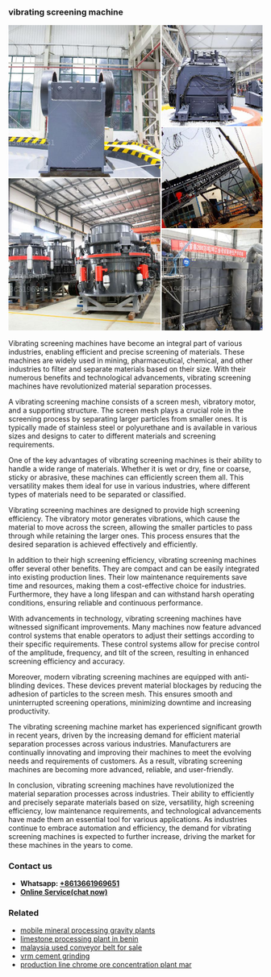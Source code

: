 <h3>vibrating screening machine</h3><img src='1704791162.jpg' alt=''><p>Vibrating screening machines have become an integral part of various industries, enabling efficient and precise screening of materials. These machines are widely used in mining, pharmaceutical, chemical, and other industries to filter and separate materials based on their size. With their numerous benefits and technological advancements, vibrating screening machines have revolutionized material separation processes.</p><p>A vibrating screening machine consists of a screen mesh, vibratory motor, and a supporting structure. The screen mesh plays a crucial role in the screening process by separating larger particles from smaller ones. It is typically made of stainless steel or polyurethane and is available in various sizes and designs to cater to different materials and screening requirements.</p><p>One of the key advantages of vibrating screening machines is their ability to handle a wide range of materials. Whether it is wet or dry, fine or coarse, sticky or abrasive, these machines can efficiently screen them all. This versatility makes them ideal for use in various industries, where different types of materials need to be separated or classified.</p><p>Vibrating screening machines are designed to provide high screening efficiency. The vibratory motor generates vibrations, which cause the material to move across the screen, allowing the smaller particles to pass through while retaining the larger ones. This process ensures that the desired separation is achieved effectively and efficiently.</p><p>In addition to their high screening efficiency, vibrating screening machines offer several other benefits. They are compact and can be easily integrated into existing production lines. Their low maintenance requirements save time and resources, making them a cost-effective choice for industries. Furthermore, they have a long lifespan and can withstand harsh operating conditions, ensuring reliable and continuous performance.</p><p>With advancements in technology, vibrating screening machines have witnessed significant improvements. Many machines now feature advanced control systems that enable operators to adjust their settings according to their specific requirements. These control systems allow for precise control of the amplitude, frequency, and tilt of the screen, resulting in enhanced screening efficiency and accuracy.</p><p>Moreover, modern vibrating screening machines are equipped with anti-blinding devices. These devices prevent material blockages by reducing the adhesion of particles to the screen mesh. This ensures smooth and uninterrupted screening operations, minimizing downtime and increasing productivity.</p><p>The vibrating screening machine market has experienced significant growth in recent years, driven by the increasing demand for efficient material separation processes across various industries. Manufacturers are continually innovating and improving their machines to meet the evolving needs and requirements of customers. As a result, vibrating screening machines are becoming more advanced, reliable, and user-friendly.</p><p>In conclusion, vibrating screening machines have revolutionized the material separation processes across industries. Their ability to efficiently and precisely separate materials based on size, versatility, high screening efficiency, low maintenance requirements, and technological advancements have made them an essential tool for various applications. As industries continue to embrace automation and efficiency, the demand for vibrating screening machines is expected to further increase, driving the market for these machines in the years to come.</p><h3>Contact us</h3><ul><li><strong>Whatsapp:&nbsp;<a href="https://wa.me/8613661969651">+8613661969651</a></strong></li><li><a href="https://swt.shibang-china.com/?git&amp;zhl&amp;vibrating screening machine"><strong>Online Service(chat now)</strong></a></li></ul><h3>Related</h3><ul><li><a href='mobile mineral processing gravity plants.md'>mobile mineral processing gravity plants</a></li><li><a href='limestone processing plant in benin.md'>limestone processing plant in benin</a></li><li><a href='malaysia used conveyor belt for sale.md'>malaysia used conveyor belt for sale</a></li><li><a href='vrm cement grinding.md'>vrm cement grinding</a></li><li><a href='production line chrome ore concentration plant mar.md'>production line chrome ore concentration plant mar</a></li></ul>